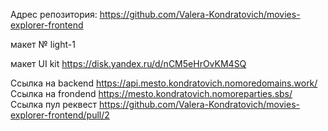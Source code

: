 Адрес репозитория: https://github.com/Valera-Kondratovich/movies-explorer-frontend

макет № light-1

макет UI kit https://disk.yandex.ru/d/nCM5eHrOvKM4SQ

Ссылка на backend https://api.mesto.kondratovich.nomoredomains.work/
Ссылка на frondend https://mesto.kondratovich.nomoreparties.sbs/
Ссылка пул реквест https://github.com/Valera-Kondratovich/movies-explorer-frontend/pull/2

